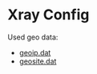 # Xray Config

Used geo data:

- [geoip.dat](https://github.com/Loyalsoldier/v2ray-rules-dat/releases/latest/download/geoip.dat)
- [geosite.dat](https://github.com/Loyalsoldier/v2ray-rules-dat/releases/latest/download/geosite.dat)
